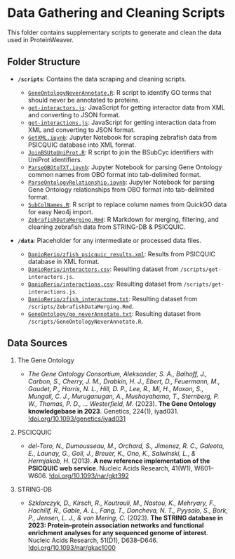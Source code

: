 # Data Gathering and Cleaning Scripts

This folder contains supplementary scripts to generate and clean the data used in ProteinWeaver.

## Folder Structure

- **`/scripts`**: Contains the data scraping and cleaning scripts.
  - [`GeneOntologyNeverAnnotate.R`](https://github.com/Reed-CompBio/protein-weaver/blob/main/scripts/GeneOntologyNeverAnnotate.R): R script to identify GO terms that should never be annotated to proteins.
  - [`get-interactors.js`](https://github.com/Reed-CompBio/protein-weaver/blob/main/scripts/get-interactors.js): JavaScript for getting interactor data from XML and converting to JSON format.
  - [`get-interactions.js`](https://github.com/Reed-CompBio/protein-weaver/blob/main/scripts/get-interactions.js): JavaScript for getting interaction data from XML and converting to JSON format.
  - [`GetXML.ipynb`](https://github.com/Reed-CompBio/protein-weaver/blob/main/scripts/GetXML.ipynb): Jupyter Notebook for scraping zebrafish data from PSICQUIC database into XML format.
  - [`JoinBSUtoUniProt.R`](https://github.com/Reed-CompBio/protein-weaver/blob/main/scripts/JoinBSUtoUniProt.R): R script to join the BSubCyc identifiers with UniProt identifiers.
  - [`ParseOBOtoTXT.ipynb`](https://github.com/Reed-CompBio/protein-weaver/blob/main/scripts/ParseOBOtoTXT.ipynb): Jupyter Notebook for parsing Gene Ontology common names from OBO format into tab-delimited format.
  - [`ParseOntologyRelationship.ipynb`](https://github.com/Reed-CompBio/protein-weaver/blob/main/scripts/ParseOntologyRelationship.ipynb): Jupyter Notebook for parsing Gene Ontology relationships from OBO format into tab-delimited format.
  - [`SubColNames.R`](https://github.com/Reed-CompBio/protein-weaver/blob/main/scripts/SubColNames.R): R script to replace column names from QuickGO data for easy Neo4j import.
  - [`ZebrafishDataMerging.Rmd`](https://github.com/Reed-CompBio/protein-weaver/blob/main/scripts/ZebrafishDataMerging.Rmd): R Markdown for merging, filtering, and cleaning zebrafish data from STRING-DB & PSICQUIC.

- **`/data`**: Placeholder for any intermediate or processed data files.
  - [`DanioRerio/zfish_psicquic_results.xml`](https://github.com/Reed-CompBio/protein-weaver/blob/main/data/): Results from PSICQUIC database in XML format.
  - [`DanioRerio/interactors.csv`](https://github.com/Reed-CompBio/protein-weaver/blob/main/data/DanioRerio/interactors.csv): Resulting dataset from `/scripts/get-interactors.js`.
  - [`DanioRerio/interactions.csv`](https://github.com/Reed-CompBio/protein-weaver/blob/main/data/DanioRerio/interactions.csv): Resulting dataset from `/scripts/get-interactions.js`.
  - [`DanioRerio/zfish_interactome.txt`](https://github.com/Reed-CompBio/protein-weaver/blob/main/data/DanioRerio/zfish_interactome.txt): Resulting dataset from `/scripts/ZebrafishDataMerging.Rmd`.
  - [`GeneOntology/go_neverAnnotate.txt`](https://github.com/Reed-CompBio/protein-weaver/blob/main/data/GeneOntology/go_neverAnnotate.txt): Resulting dataset from `/scripts/GeneOntologyNeverAnnotate.R`.

## Data Sources

1. The Gene Ontology
    - *The Gene Ontology Consortium, Aleksander, S. A., Balhoff, J., Carbon, S., Cherry, J. M., Drabkin, H. J., Ebert, D., Feuermann, M., Gaudet, P., Harris, N. L., Hill, D. P., Lee, R., Mi, H., Moxon, S., Mungall, C. J., Muruganugan, A., Mushayahama, T., Sternberg, P. W., Thomas, P. D., … Westerfield, M.* (2023). **The Gene Ontology knowledgebase in 2023**. Genetics, 224(1), iyad031. [!doi.org/10.1093/genetics/iyad031](https://doi.org/10.1093/genetics/iyad031)

2. PSCICQUIC
    - *del-Toro, N., Dumousseau, M., Orchard, S., Jimenez, R. C., Galeota, E., Launay, G., Goll, J., Breuer, K., Ono, K., Salwinski, L., & Hermjakob, H.* (2013). **A new reference implementation of the PSICQUIC web service**. Nucleic Acids Research, 41(W1), W601–W606. [!doi.org/10.1093/nar/gkt392](https://doi.org/10.1093/nar/gkt392)

3. STRING-DB
    - *Szklarczyk, D., Kirsch, R., Koutrouli, M., Nastou, K., Mehryary, F., Hachilif, R., Gable, A. L., Fang, T., Doncheva, N. T., Pyysalo, S., Bork, P., Jensen, L. J., & von Mering, C.* (2023). **The STRING database in 2023: Protein–protein association networks and functional enrichment analyses for any sequenced genome of interest**. Nucleic Acids Research, 51(D1), D638–D646. [!doi.org/10.1093/nar/gkac1000](https://doi.org/10.1093/nar/gkac1000)